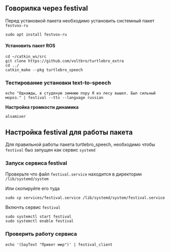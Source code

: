 

## Говорилка через festival

Перед установкой пакета необходимо установить системный пакет `festvox-ru`

```
sudo apt install festvox-ru
```

#### Установить пакет ROS 

```
cd ~/catkin_ws/src
git clone https://github.com/voltbro/turtlebro_extra
cd ../
catkin_make --pkg turtlebro_speech
```

### Тестирование установки text-to-speech

```
echo "Однажды, в студеную зимнюю пору Я из лесу вышел. Был сильный мороз." | festival --tts --language russian
```

__Настройка громкости динамика__
```
alsamixer
```

## Настройка festival для работы пакета

Для правильной работы пакета turtlebro_speech, необходимо чтобы ```festival``` быз запущен как сервис ```systemd```

### Запуск сервиса festival

Проверьте что файл ```festival.service``` находится в директории ```/lib/systemd/system```

Или скопируйте его туда
```
sudo cp services/festival.service /lib/systemd/system/festival.service
```


Включть сервис ```festival```
```
sudo systemctl start festival
sudo systemctl enable festival
```

### Проверить работу сервиса
```
echo '(SayText "Привет мир")' | festival_client
```
